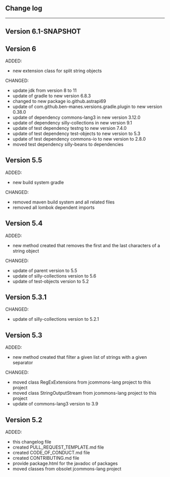 ## Change log
----------------------

Version 6.1-SNAPSHOT
-------------

Version 6
-------------

ADDED:

- new extension class for split string objects

CHANGED:

- update jdk from version 8 to 11
- update of gradle to new version 6.8.3
- changed to new package io.github.astrapi69
- update of com.github.ben-manes.versions.gradle.plugin to new version 0.38.0
- update of dependency commons-lang3 in new version 3.12.0
- update of dependency silly-collections in new version 9.1
- update of test dependency testng to new version 7.4.0
- update of test dependency test-objects to new version to 5.3
- update of test dependency commons-io to new version to 2.8.0
- moved test dependency silly-beans to dependencies

Version 5.5
-------------

ADDED:
 
- new build system gradle

CHANGED:

- removed maven build system and all related files
- removed all lombok dependent imports

Version 5.4
-------------

ADDED:
 
- new method created that removes the first and the last characters of a string object

CHANGED:

- update of parent version to 5.5
- update of silly-collections version to 5.6
- update of test-objects version to 5.2

Version 5.3.1
-------------

CHANGED:

- update of silly-collections version to 5.2.1

Version 5.3
-------------

ADDED:
 
- new method created that filter a given list of strings with a given separator

CHANGED:

- moved class RegExExtensions from jcommons-lang project to this project
- moved class StringOutputStream from jcommons-lang project to this project
- update of commons-lang3 version to 3.9

Version 5.2
-------------

ADDED:
 
- this changelog file
- created PULL_REQUEST_TEMPLATE.md file
- created CODE_OF_CONDUCT.md file
- created CONTRIBUTING.md file
- provide package.html for the javadoc of packages
- moved classes from obsolet jcommons-lang project


